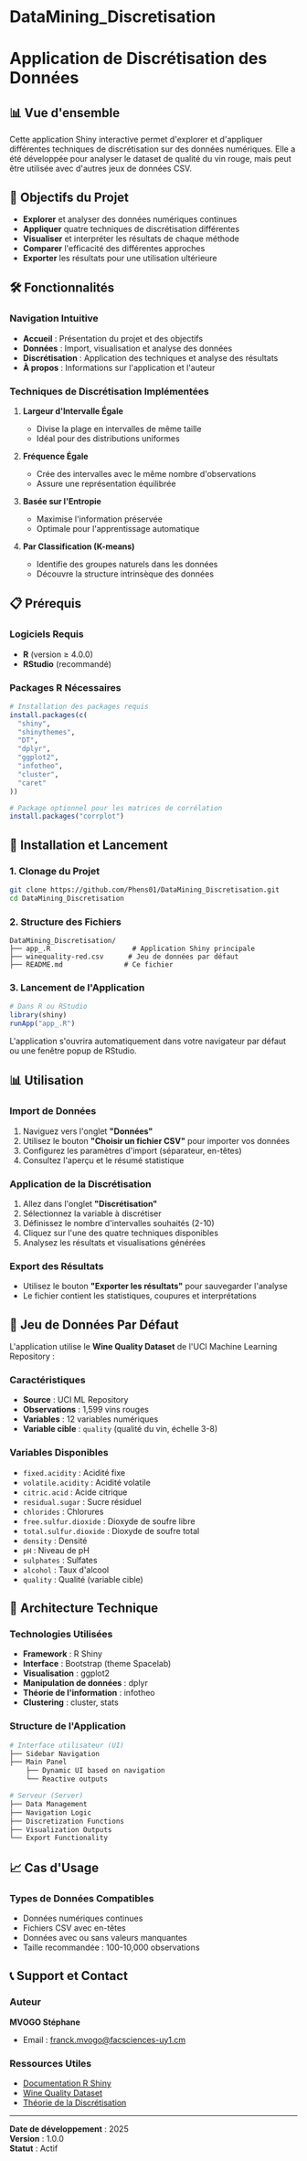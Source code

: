 # DataMining_Discretisation
# Application de Discrétisation des Données

## 📊 Vue d'ensemble

Cette application Shiny interactive permet d'explorer et d'appliquer différentes techniques de discrétisation sur des données numériques. Elle a été développée pour analyser le dataset de qualité du vin rouge, mais peut être utilisée avec d'autres jeux de données CSV.

## 🎯 Objectifs du Projet

- **Explorer** et analyser des données numériques continues
- **Appliquer** quatre techniques de discrétisation différentes
- **Visualiser** et interpréter les résultats de chaque méthode
- **Comparer** l'efficacité des différentes approches
- **Exporter** les résultats pour une utilisation ultérieure

## 🛠️ Fonctionnalités

### Navigation Intuitive
- **Accueil** : Présentation du projet et des objectifs
- **Données** : Import, visualisation et analyse des données
- **Discrétisation** : Application des techniques et analyse des résultats
- **À propos** : Informations sur l'application et l'auteur

### Techniques de Discrétisation Implémentées

1. **Largeur d'Intervalle Égale** 
   - Divise la plage en intervalles de même taille
   - Idéal pour des distributions uniformes
  
2. **Fréquence Égale** 
   - Crée des intervalles avec le même nombre d'observations
   - Assure une représentation équilibrée

3. **Basée sur l'Entropie** 
   - Maximise l'information préservée
   - Optimale pour l'apprentissage automatique

4. **Par Classification (K-means)** 
   - Identifie des groupes naturels dans les données
   - Découvre la structure intrinsèque des données

## 📋 Prérequis

### Logiciels Requis
- **R** (version ≥ 4.0.0)
- **RStudio** (recommandé)

### Packages R Nécessaires
```r
# Installation des packages requis
install.packages(c(
  "shiny",
  "shinythemes", 
  "DT",
  "dplyr",
  "ggplot2",
  "infotheo",
  "cluster",
  "caret"
))

# Package optionnel pour les matrices de corrélation
install.packages("corrplot")
```

## 🚀 Installation et Lancement

### 1. Clonage du Projet
```bash
git clone https://github.com/Phens01/DataMining_Discretisation.git
cd DataMining_Discretisation
```

### 2. Structure des Fichiers
```
DataMining_Discretisation/
├── app_.R                    # Application Shiny principale
├── winequality-red.csv      # Jeu de données par défaut
├── README.md               # Ce fichier
```

### 3. Lancement de l'Application
```r
# Dans R ou RStudio
library(shiny)
runApp("app_.R")
```

L'application s'ouvrira automatiquement dans votre navigateur par défaut ou une fenêtre popup de RStudio.

## 📊 Utilisation

### Import de Données
1. Naviguez vers l'onglet **"Données"**
2. Utilisez le bouton **"Choisir un fichier CSV"** pour importer vos données
3. Configurez les paramètres d'import (séparateur, en-têtes)
4. Consultez l'aperçu et le résumé statistique

### Application de la Discrétisation
1. Allez dans l'onglet **"Discrétisation"**
2. Sélectionnez la variable à discrétiser
3. Définissez le nombre d'intervalles souhaités (2-10)
4. Cliquez sur l'une des quatre techniques disponibles
5. Analysez les résultats et visualisations générées

### Export des Résultats
- Utilisez le bouton **"Exporter les résultats"** pour sauvegarder l'analyse
- Le fichier contient les statistiques, coupures et interprétations

## 📁 Jeu de Données Par Défaut

L'application utilise le **Wine Quality Dataset** de l'UCI Machine Learning Repository :

### Caractéristiques
- **Source** : UCI ML Repository
- **Observations** : 1,599 vins rouges
- **Variables** : 12 variables numériques
- **Variable cible** : `quality` (qualité du vin, échelle 3-8)

### Variables Disponibles
- `fixed.acidity` : Acidité fixe
- `volatile.acidity` : Acidité volatile
- `citric.acid` : Acide citrique
- `residual.sugar` : Sucre résiduel
- `chlorides` : Chlorures
- `free.sulfur.dioxide` : Dioxyde de soufre libre
- `total.sulfur.dioxide` : Dioxyde de soufre total
- `density` : Densité
- `pH` : Niveau de pH
- `sulphates` : Sulfates
- `alcohol` : Taux d'alcool
- `quality` : Qualité (variable cible)

## 🔧 Architecture Technique

### Technologies Utilisées
- **Framework** : R Shiny
- **Interface** : Bootstrap (theme Spacelab)
- **Visualisation** : ggplot2
- **Manipulation de données** : dplyr
- **Théorie de l'information** : infotheo
- **Clustering** : cluster, stats

### Structure de l'Application
```r
# Interface utilisateur (UI)
├── Sidebar Navigation
├── Main Panel
    ├── Dynamic UI based on navigation
    └── Reactive outputs

# Serveur (Server)
├── Data Management
├── Navigation Logic  
├── Discretization Functions
├── Visualization Outputs
└── Export Functionality
```

## 📈 Cas d'Usage

### Types de Données Compatibles
- Données numériques continues
- Fichiers CSV avec en-têtes
- Données avec ou sans valeurs manquantes
- Taille recommandée : 100-10,000 observations

## 📞 Support et Contact

### Auteur
**MVOGO Stéphane**
- Email : franck.mvogo@facsciences-uy1.cm


### Ressources Utiles
- [Documentation R Shiny](https://shiny.rstudio.com/)
- [Wine Quality Dataset](https://archive.ics.uci.edu/ml/datasets/Wine+Quality)
- [Théorie de la Discrétisation](https://en.wikipedia.org/wiki/Discretization)

---

**Date de développement** : 2025  
**Version** : 1.0.0  
**Statut** : Actif
